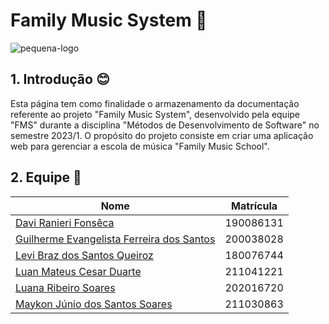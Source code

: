 # Family Music System 🎷

![pequena-logo](https://user-images.githubusercontent.com/89596623/232319820-a4da19c4-7714-4526-b49a-0cae794f81ca.png)


## 1. Introdução 😊

Esta página tem como finalidade o armazenamento da documentação referente ao projeto "Family Music System", desenvolvido pela equipe "FMS" durante a disciplina "Métodos de Desenvolvimento de Software" no semestre 2023/1. O propósito do projeto consiste em criar uma aplicação web para gerenciar a escola de música "Family Music School". 


## 2. Equipe 🤝

| Nome                                                 | Matrícula |
| ---------------------------------------------------- | --------- |
| [Davi Ranieri Fonsêca](https://github.com/davirany)    | 190086131 |
| [Guilherme Evangelista Ferreira dos Santos](https://github.com/guinuto)   | 200038028 |
| [Levi Braz dos Santos Queiroz](https://github.com/lordiin)             | 180076744 |
| [Luan Mateus Cesar Duarte](https://github.com/luanduartee)   | 211041221 |
| [Luana Ribeiro Soares](https://github.com/luanasoares0901)    | 202016720 |
| [Maykon Júnio dos Santos Soares](https://github.com/maykonjuso)    | 211030863 |


